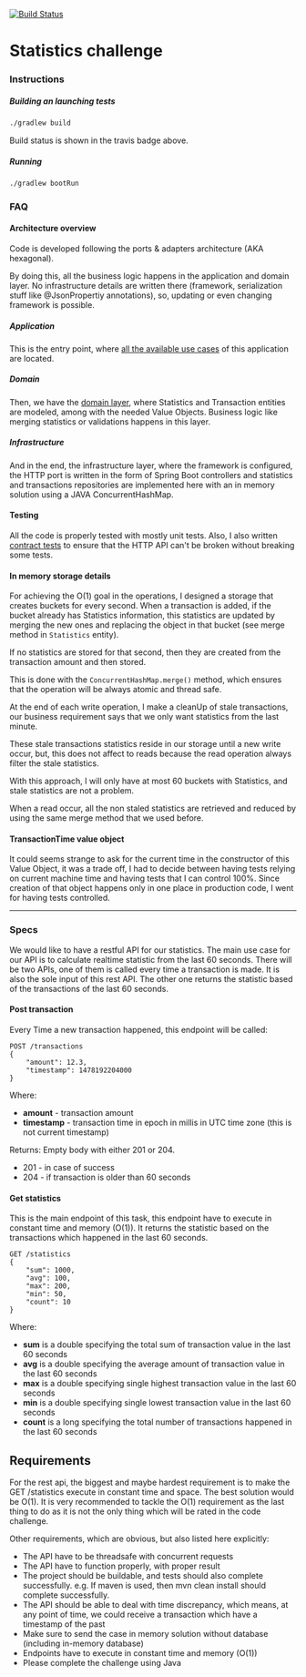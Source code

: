 [![Build Status](https://travis-ci.org/odin-delrio/statistics-challenge.svg?branch=master)](https://travis-ci.org/odin-delrio/statistics-challenge)

# Statistics challenge

### Instructions
##### Building an launching tests
```bash
./gradlew build
```
Build status is shown in the travis badge above.

##### Running
```bash
./gradlew bootRun
```

### FAQ
#### Architecture overview
Code is developed following the ports & adapters architecture (AKA hexagonal).

By doing this, all the business logic happens in the application and domain layer.
No infrastructure details are written there (framework, serialization stuff like @JsonPropertiy annotations), 
so, updating or even changing framework is possible.

##### Application
This is the entry point, where [all the available use cases](src/main/java/org/odin/challenge/statistics/application) of this application are located.

##### Domain
Then, we have the [domain layer](src/main/java/org/odin/challenge/statistics/domain), where Statistics and Transaction entities are modeled, among with the needed Value Objects.
Business logic like merging statistics or validations happens in this layer.

##### Infrastructure
And in the end, the infrastructure layer, where the framework is configured, the HTTP port is written in the form 
of Spring Boot controllers and statistics and transactions repositories are implemented here
with an in memory solution using a JAVA ConcurrentHashMap.

#### Testing
All the code is properly tested with mostly unit tests.
Also, I also written [contract tests](src/test/java/org/odin/challenge/statistics/contract) to ensure that the HTTP API can't be broken without breaking some tests.

#### In memory storage details
For achieving the O(1) goal in the operations, I designed a storage that creates buckets for 
every second. When a transaction is added, if the bucket already has Statistics information,
this statistics are updated by merging the new ones and replacing the object 
in that bucket (see merge method in `Statistics` entity).

If no statistics are stored for that second, then they are created from the transaction amount and then stored.

This is done with the `ConcurrentHashMap.merge()` method, which ensures that the operation will be always atomic and thread safe.

At the end of each write operation, I make a cleanUp of stale transactions, our business requirement says
that we only want statistics from the last minute.

These stale transactions statistics reside in our storage until a new write occur, but, this does not
affect to reads because the read operation always filter the stale statistics.

With this approach, I will only have at most 60 buckets with Statistics, and stale statistics are not a problem.

When a read occur, all the non staled statistics are retrieved and reduced by using the same merge method that we
used before.

#### TransactionTime value object 
It could seems strange to ask for the current time in the constructor of this Value Object,
it was a trade off, I had to decide between having tests relying on current machine time and
having tests that I can control 100%.
Since creation of that object happens only in one place in production code, I went for having tests controlled.

----

### Specs
We would like to have a restful API for our statistics. The main use case for our API is to
calculate realtime statistic from the last 60 seconds. There will be two APIs, one of them is
called every time a transaction is made. It is also the sole input of this rest API. The other one
returns the statistic based of the transactions of the last 60 seconds.

#### Post transaction
Every Time a new transaction happened, this endpoint will be called:
```
POST /transactions
{
    "amount": 12.3,
    "timestamp": 1478192204000
}
```

Where:
- **amount** - transaction amount
- **timestamp** - transaction time in epoch in millis in UTC time zone (this is not current
timestamp)

Returns: Empty body with either 201 or 204.
- 201 - in case of success
- 204 - if transaction is older than 60 seconds

#### Get statistics
This is the main endpoint of this task, this endpoint have to execute in constant time and
memory (O(1)). It returns the statistic based on the transactions which happened in the last 60
seconds.

```
GET /statistics
{
    "sum": 1000,
    "avg": 100,
    "max": 200,
    "min": 50,
    "count": 10
}
```

Where:
- **sum** is a double specifying the total sum of transaction value in the last 60 seconds
- **avg** is a double specifying the average amount of transaction value in the last 60
seconds
- **max** is a double specifying single highest transaction value in the last 60 seconds
- **min** is a double specifying single lowest transaction value in the last 60 seconds
- **count** is a long specifying the total number of transactions happened in the last 60
seconds

## Requirements
For the rest api, the biggest and maybe hardest requirement is to make the GET /statistics
execute in constant time and space. The best solution would be O(1). It is very recommended to
tackle the O(1) requirement as the last thing to do as it is not the only thing which will be rated in
the code challenge.

Other requirements, which are obvious, but also listed here explicitly:
- The API have to be threadsafe with concurrent requests
- The API have to function properly, with proper result
- The project should be buildable, and tests should also complete successfully. e.g. If
maven is used, then mvn clean install should complete successfully.
- The API should be able to deal with time discrepancy, which means, at any point of time,
we could receive a transaction which have a timestamp of the past
- Make sure to send the case in memory solution without database (including in-memory
database)
- Endpoints have to execute in constant time and memory (O(1))
- Please​ ​complete​ ​the​ ​challenge​ ​using​ ​Java
